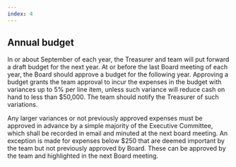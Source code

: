 ```yaml
---
index: 4
---
```

## Annual budget
In or about September of each year, the Treasurer and team will put forward a draft budget for the next year. At or before the last Board meeting of each year, the Board should approve a budget for the following year. Approving a budget grants the team approval to incur the expenses in the budget with variances up to 5% per line item, unless such variance will reduce cash on hand to less than $50,000. The team should notify the Treasurer of such variations. 

Any larger variances or not previously approved expenses must be approved in advance by a simple majority of the Executive Committee, which shall be recorded in email and minuted at the next board meeting. An exception is made for expenses below $250 that are deemed important by the team but not previously approved by Board. These can be approved by the team and highlighted in the next Board meeting.


